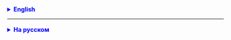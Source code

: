 <details style="margin-top: 16px">
  <summary style="cursor: pointer; color: blue;"><b>English</b></summary>

You need to create the base project. In this project, please, create the start point of application (psvm).

In the start point you need to add commands to print these messages:

1. Your name
2. Your Surname
3. Your age 

Don't forget to send result to chat with teacher in Slack


</details>

<hr>

<details style="margin-top: 16px">
  <summary style="cursor: pointer; color: blue;"><b>На русском</b></summary>

Создать новый базовый проект, в нем создать точку старта приложения (psvm).

В точке старта написать код, который бы выводил на экран следующие сообщения: 

1. Ваше имя
2. Вашу фамилию
3. Ваш возраст

Не забудьте отправить результат выполнения задание в чат с преподавателем в Slack

</details>
